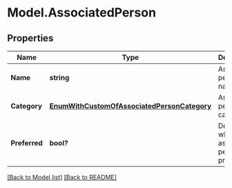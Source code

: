 # Model.AssociatedPerson
## Properties
Name | Type | Description | Notes
------------ | ------------- | ------------- | -------------
**Name** | **string** | Associated person&#39;s name.              | [optional] 
**Category** | [**EnumWithCustomOfAssociatedPersonCategory**](EnumWithCustomOfAssociatedPersonCategory.md) | Associated person&#39;s category.              | [optional] 
**Preferred** | **bool?** | Defines whether associated person is preferred.              | 



[[Back to Model list]](Models.doc) [[Back to README]](README.md)



